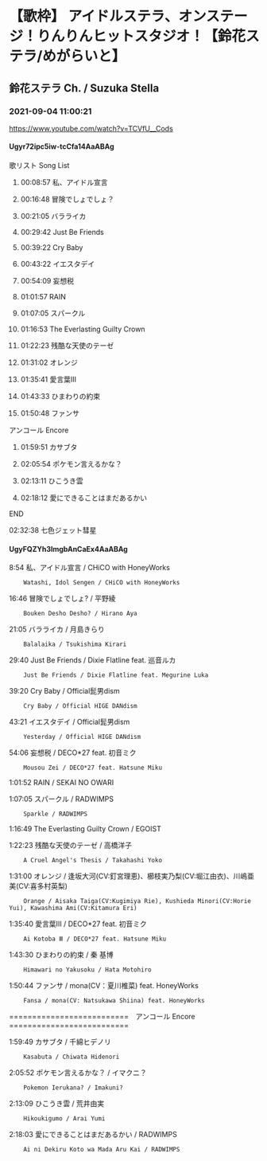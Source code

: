 # 【歌枠】 アイドルステラ、オンステージ！りんりんヒットスタジオ！【鈴花ステラ/めがらいと】

## 鈴花ステラ Ch. / Suzuka Stella

### 2021-09-04 11:00:21

https://www.youtube.com/watch?v=TCVfU__Cods

#### Ugyr72ipc5iw-tcCfa14AaABAg

歌リスト  Song List

01.  00:08:57  私、アイドル宣言

02.  00:16:48  冒険でしょでしょ？

03.  00:21:05  バラライカ

04.  00:29:42  Just Be Friends

05.  00:39:22  Cry Baby

06.  00:43:22  イエスタデイ

07.  00:54:09  妄想税

08.  01:01:57  RAIN

09.  01:07:05  スパークル

10.  01:16:53  The Everlasting Guilty Crown

11.  01:22:23  残酷な天使のテーゼ

12.  01:31:02  オレンジ

13.  01:35:41  愛言葉Ⅲ

14.  01:43:33  ひまわりの約束

15.  01:50:48  ファンサ



アンコール  Encore

01.  01:59:51  カサブタ

02.  02:05:54  ポケモン言えるかな？

03.  02:13:11  ひこうき雲

04.  02:18:12  愛にできることはまだあるかい



END

02:32:38  七色ジェット彗星



#### UgyFQZYh3lmgbAnCaEx4AaABAg

8:54	私、アイドル宣言 / CHiCO with HoneyWorks

		Watashi, Idol Sengen / CHiCO with HoneyWorks



16:46	冒険でしょでしょ? / 平野綾

		Bouken Desho Desho? / Hirano Aya



21:05	バラライカ / 月島きらり

		Balalaika / Tsukishima Kirari



29:40	Just Be Friends / Dixie Flatline feat. 巡音ルカ

		Just Be Friends / Dixie Flatline feat. Megurine Luka



39:20	Cry Baby / Official髭男dism

		Cry Baby / Official HIGE DANdism



43:21	イエスタデイ / Official髭男dism

		Yesterday / Official HIGE DANdism



54:06	妄想税 / DECO*27 feat. 初音ミク

		Mousou Zei / DECO*27 feat. Hatsune Miku



1:01:52	RAIN / SEKAI NO OWARI



1:07:05	スパークル / RADWIMPS

		Sparkle / RADWIMPS



1:16:49	The Everlasting Guilty Crown / EGOIST



1:22:23	残酷な天使のテーゼ / 高橋洋子

		A Cruel Angel's Thesis / Takahashi Yoko



1:31:00	オレンジ / 逢坂大河(CV:釘宮理恵)、櫛枝実乃梨(CV:堀江由衣)、川嶋亜美(CV:喜多村英梨)

		Orange / Aisaka Taiga(CV:Kugimiya Rie), Kushieda Minori(CV:Horie Yui), Kawashima Ami(CV:Kitamura Eri)



1:35:40	愛言葉Ⅲ / DECO*27 feat. 初音ミク

		Ai Kotoba Ⅲ / DECO*27 feat. Hatsune Miku



1:43:30	ひまわりの約束 / 秦 基博

		Himawari no Yakusoku / Hata Motohiro



1:50:44	ファンサ / mona(CV：夏川椎菜) feat. HoneyWorks

		Fansa / mona(CV: Natsukawa Shiina) feat. HoneyWorks



==========================　アンコール  Encore　==========================



1:59:49	カサブタ / 千綿ヒデノリ

		Kasabuta / Chiwata Hidenori



2:05:52	ポケモン言えるかな？ / イマクニ？

		Pokemon Ierukana? / Imakuni?



2:13:09	ひこうき雲 / 荒井由実

		Hikoukigumo / Arai Yumi



2:18:03	愛にできることはまだあるかい / RADWIMPS

		Ai ni Dekiru Koto wa Mada Aru Kai / RADWIMPS

